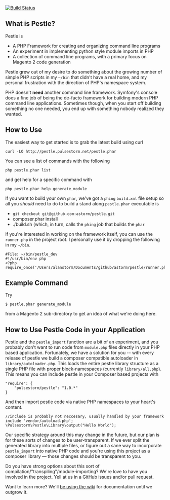 [![Build Status](https://travis-ci.org/astorm/pestle.svg?branch=master)](https://travis-ci.org/astorm/pestle)

What is Pestle?
--------------------------------------------------
Pestle is

- A PHP Framework for creating and organizing command line programs
- An experiment in implementing python style module imports in PHP
- A collection of command line programs, with a primary focus on Magento 2 code generation

Pestle grew out of my desire to do something about the growing number of simple PHP scripts in my `~/bin` that didn't have a real home, and my personal frustration with the direction of PHP's namespace system. 

PHP doesn't **need** another command line framework.  Symfony's console does a fine job of being the de-facto framework for building modern PHP command line applications.  Sometimes though, when you start off building something no one needed, you end up with something nobody realized they wanted. 

How to Use
--------------------------------------------------
The easiest way to get started is to grab the latest build using curl

    curl -LO http://pestle.pulsestorm.net/pestle.phar
    
You can see a list of commands with the following

    php pestle.phar list 

and get help for a specific command with

    php pestle.phar help generate_module    

If you want to build your own `phar`, we've got a `phing` `build.xml` file setup so all you *should* need to do to build a stand along `pestle.phar` executable is 

- `git checkout git@github.com:astorm/pestle.git`
- composer.phar install
- ./build.sh (which, in turn, calls the `phing` job that builds the `phar`

If you're interested in working on the framework itself, you can use the `runner.php` in the project root.  I personally use it by dropping the following in my `~/bin`.

    #File: ~/bin/pestle_dev
    #!/usr/bin/env php
    <?php
    require_once('/Users/alanstorm/Documents/github/astorm/pestle/runner.php');    

Example Command
--------------------------------------------------

Try 

    $ pestle.phar generate_module
    
from a Magento 2 sub-directory to get an idea of what we're doing here.  

How to Use Pestle Code in your Application
--------------------------------------------------
Pestle and the `pestle_import` function are a bit of an experiment, and you probably don't want to run code from `module.php` files directly in your PHP based application.  Fortunately, we have a solution for you -- with every release of pestle we build a composer compatible autoloader in `library/autoloader.php`. This loads the entire pestle library structure as a single PHP file with proper block-namespaces (currently `library/all.php`).  This means you can include pestle in your Composer based projects with

    "require": {
        "pulsestorm/pestle": "1.0.*"
    }

And then import pestle code via native PHP namespaces to your heart's content.  

    //include is probably not neccesary, usually handled by your framework
    include 'vendor/autoload.php';
    \Pulsestorm\Pestle\Library\output("Hello World");
    
Our specific strategy around this may change in the future, but our plan is for these sorts of changes to be user-transparent.  If we ever split the generated library into multiple files, or figure out a sane way to incorporate `pestle_import` into native PHP code and you're using this project as a composer library — those changes should be transparent to you. 

Do you have strong options about this sort of compilation/"transpiling"/module-importing?  We're love to have you involved in the project. Yell at us in a GitHub issues and/or pull request.  

Want to learn more?  We'll [be using the wiki](https://github.com/astorm/pestle/wiki) for documentation until we outgrow it. 

